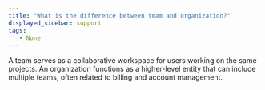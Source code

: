 ```yaml
---
title: "What is the difference between team and organization?"
displayed_sidebar: support
tags:
   - None
---
```

A team serves as a collaborative workspace for users working on the same projects. An organization functions as a higher-level entity that can include multiple teams, often related to billing and account management.